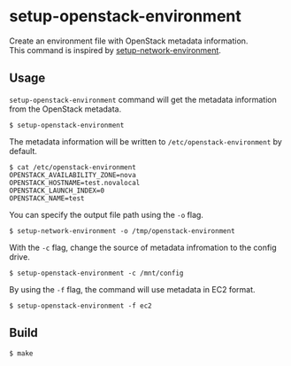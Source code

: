 # setup-openstack-environment

Create an environment file with OpenStack metadata information.  
This command is inspired by [setup-network-environment](https://github.com/kelseyhightower/setup-network-environment).

## Usage

`setup-openstack-environment` command will get the metadata information from the OpenStack metadata.

```
$ setup-openstack-environment
```

The metadata information will be written to `/etc/openstack-environment` by default.

```
$ cat /etc/openstack-environment
OPENSTACK_AVAILABILITY_ZONE=nova
OPENSTACK_HOSTNAME=test.novalocal
OPENSTACK_LAUNCH_INDEX=0
OPENSTACK_NAME=test
```

You can specify the output file path using the `-o` flag.

```
$ setup-network-environment -o /tmp/openstack-environment
```

With the `-c` flag, change the source of metadata infromation to the config drive.

```
$ setup-openstack-environment -c /mnt/config
```

By using the `-f` flag, the command will use metadata in EC2 format.

```
$ setup-openstack-environment -f ec2
```

## Build

```
$ make
```
